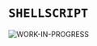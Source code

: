 # `SHELLSCRIPT`

![WORK-IN-PROGRESS](https://img.shields.io/badge/WORK--IN--PROGRESS-red?style=for-the-badge&logo=markdown&maxAge=604800&cacheSeconds=604800)
